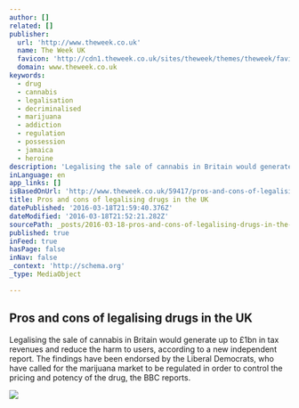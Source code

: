 ```yaml
---
author: []
related: []
publisher:
  url: 'http://www.theweek.co.uk'
  name: The Week UK
  favicon: 'http://cdn1.theweek.co.uk/sites/theweek/themes/theweek/favicon.ico'
  domain: www.theweek.co.uk
keywords:
  - drug
  - cannabis
  - legalisation
  - decriminalised
  - marijuana
  - addiction
  - regulation
  - possession
  - jamaica
  - heroine
description: 'Legalising the sale of cannabis in Britain would generate up to £1bn in tax revenues and reduce the harm to users, according to a new independent report. The findings have been endorsed by the Liberal Democrats, who have called for the marijuana market to be regulated in order to control the pricing and potency of the drug, the BBC reports.'
inLanguage: en
app_links: []
isBasedOnUrl: 'http://www.theweek.co.uk/59417/pros-and-cons-of-legalising-drugs-in-the-uk'
title: Pros and cons of legalising drugs in the UK
datePublished: '2016-03-18T21:59:40.376Z'
dateModified: '2016-03-18T21:52:21.282Z'
sourcePath: _posts/2016-03-18-pros-and-cons-of-legalising-drugs-in-the-uk.md
published: true
inFeed: true
hasPage: false
inNav: false
_context: 'http://schema.org'
_type: MediaObject

---
```

<article style=""><h1>Pros and cons of legalising drugs in the UK</h1><p>Legalising the sale of cannabis in Britain would generate up to £1bn in tax revenues and reduce the harm to users, according to a new independent report. The findings have been endorsed by the Liberal Democrats, who have called for the marijuana market to be regulated in order to control the pricing and potency of the drug, the BBC reports.</p><img src="http://cdn2.theweek.co.uk/sites/theweek/files/2016/03/160308-smoking.jpg" /></article>